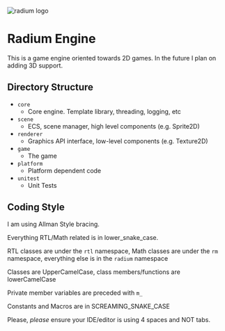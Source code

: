 ![radium logo](https://github.com/raging-loon/radium-engine-2.0/tree/main/logo.png "Logo")
# Radium Engine

This is a game engine oriented towards 2D games. In the future I plan on adding 3D support.

## Directory Structure
- `core`
  -   Core engine. Template library, threading, logging, etc
- `scene`
  -   ECS, scene manager, high level components (e.g. Sprite2D)
- `renderer`
  -   Graphics API interface, low-level components (e.g. Texture2D)
- `game`
  -   The game
- `platform`
    - Platform dependent code 
- `unitest`
  -   Unit Tests
## Coding Style
I am using Allman Style bracing.

Everything RTL/Math related is in lower_snake_case.

RTL classes are under the `rtl` namespace, Math classes are under the `rm` namespace, 
everything else is in the `radium` namespace

Classes are UpperCamelCase, class members/functions are lowerCamelCase

Private member variables are preceded with `m_`

Constants and Macros are in SCREAMING_SNAKE_CASE

Please, *please* ensure your IDE/editor is using 4 spaces and NOT tabs.
